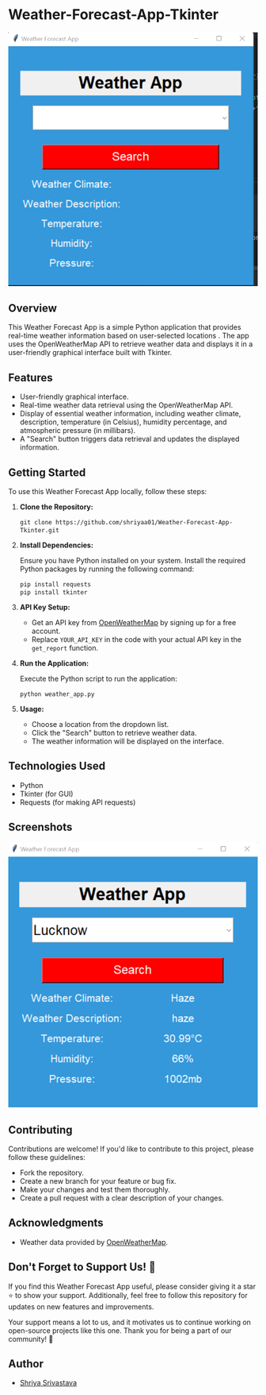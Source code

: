 # Weather-Forecast-App-Tkinter

![Weather App Screenshot](img2.png)

## Overview

This Weather Forecast App is a simple Python application that provides real-time weather information based on user-selected locations . The app uses the OpenWeatherMap API to retrieve weather data and displays it in a user-friendly graphical interface built with Tkinter.

## Features

- User-friendly graphical interface.
- Real-time weather data retrieval using the OpenWeatherMap API.
- Display of essential weather information, including weather climate, description, temperature (in Celsius), humidity percentage, and atmospheric pressure (in millibars).
- A "Search" button triggers data retrieval and updates the displayed information.

## Getting Started

To use this Weather Forecast App locally, follow these steps:

1. **Clone the Repository:**

   ```
   git clone https://github.com/shriyaa01/Weather-Forecast-App-Tkinter.git
   ```

2. **Install Dependencies:**

   Ensure you have Python installed on your system. Install the required Python packages by running the following command:

   ```
   pip install requests
   pip install tkinter
   ```

3. **API Key Setup:**

   - Get an API key from [OpenWeatherMap](https://openweathermap.org/api) by signing up for a free account.
   - Replace `YOUR_API_KEY` in the code with your actual API key in the `get_report` function.

4. **Run the Application:**

   Execute the Python script to run the application:

   ```
   python weather_app.py
   ```

5. **Usage:**

   - Choose a location from the dropdown list.
   - Click the "Search" button to retrieve weather data.
   - The weather information will be displayed on the interface.

## Technologies Used

- Python
- Tkinter (for GUI)
- Requests (for making API requests)

## Screenshots

![Weather App Screenshot](img1.png)

## Contributing

Contributions are welcome! If you'd like to contribute to this project, please follow these guidelines:

- Fork the repository.
- Create a new branch for your feature or bug fix.
- Make your changes and test them thoroughly.
- Create a pull request with a clear description of your changes.


## Acknowledgments

- Weather data provided by [OpenWeatherMap](https://openweathermap.org/).

## Don't Forget to Support Us! 🌟

If you find this Weather Forecast App useful, please consider giving it a star ⭐ to show your support. Additionally, feel free to follow this repository for updates on new features and improvements.

Your support means a lot to us, and it motivates us to continue working on open-source projects like this one. Thank you for being a part of our community! 🙏

## Author

- [Shriya Srivastava](https://github.com/shriyaa01)

  
